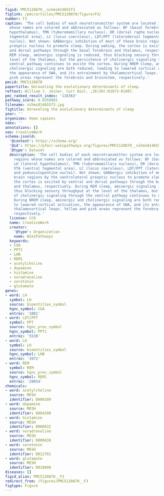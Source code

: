```yaml
---
figid: PMC5120870__nihms814655f3
figlink: /pmc/articles/PMC5120870/figure/F3/
number: F3
caption: 'The cell bodies of each neurotransmitter system are located in brain regions
  whose names are colored and abbreviated as follows: BF (basal forebrain), LH (lateral
  hypothalamus), TMN (tuberomamillary nucleus), DR (dorsal raphe nucleus), VTA (ventral
  tegmental area), LC (locus coeruleus), LDT/PPT (laterodorsal tegmental and pedunculopontine
  nuclei). Not shown: GABAergic inhibition of most of these brain regions by the ventrolateral
  preoptic nucleus to promote sleep. During waking, the cortex is excited by ventral
  and dorsal pathways through the basal forebrain and thalamus, respectively. During
  REM sleep, aminergic signaling is reduced, thus blocking sensory throughput at the
  level of the thalamus, but the persistence of cholinergic signaling through the
  ventral pathway continues to excite the cortex. During NREM sleep, aminergic and
  cholinergic signaling are both reduced, leading to lowered cortical activation,
  the appearance of SWA, and its entrainment by thalamocortical loops. Yellow and
  pink areas represent the forebrain and brainstem, respectively.'
pmcid: PMC5120870
papertitle: Unraveling the evolutionary determinants of sleep.
reftext: William J. Joiner. Curr Biol. ;26(20):R1073-R1087.
pmc_ranked_result_index: '116363'
pathway_score: 0.8359902
filename: nihms814655f3.jpg
figtitle: Unraveling the evolutionary determinants of sleep
year: ''
organisms: Homo sapiens
ndex: ''
annotations: []
seo: CreativeWork
schema-jsonld:
  '@context': https://schema.org/
  '@id': https://pfocr.wikipathways.org/figures/PMC5120870__nihms814655f3.html
  '@type': Dataset
  description: 'The cell bodies of each neurotransmitter system are located in brain
    regions whose names are colored and abbreviated as follows: BF (basal forebrain),
    LH (lateral hypothalamus), TMN (tuberomamillary nucleus), DR (dorsal raphe nucleus),
    VTA (ventral tegmental area), LC (locus coeruleus), LDT/PPT (laterodorsal tegmental
    and pedunculopontine nuclei). Not shown: GABAergic inhibition of most of these
    brain regions by the ventrolateral preoptic nucleus to promote sleep. During waking,
    the cortex is excited by ventral and dorsal pathways through the basal forebrain
    and thalamus, respectively. During REM sleep, aminergic signaling is reduced,
    thus blocking sensory throughput at the level of the thalamus, but the persistence
    of cholinergic signaling through the ventral pathway continues to excite the cortex.
    During NREM sleep, aminergic and cholinergic signaling are both reduced, leading
    to lowered cortical activation, the appearance of SWA, and its entrainment by
    thalamocortical loops. Yellow and pink areas represent the forebrain and brainstem,
    respectively.'
  license: CC0
  name: CreativeWork
  creator:
    '@type': Organization
    name: WikiPathways
  keywords:
  - CGA
  - PPT1
  - LHB
  - REM1
  - acetylcholine
  - dopamine
  - histamine
  - noradrenaline
  - serotonin
  - glutamate
genes:
- word: LH
  symbol: LH
  source: bioentities_symbol
  hgnc_symbol: CGA
  entrez: '1081'
- word: LDT/PPT
  symbol: PPT
  source: hgnc_prev_symbol
  hgnc_symbol: PPT1
  entrez: '5538'
- word: LH
  symbol: LH
  source: bioentities_symbol
  hgnc_symbol: LHB
  entrez: '3972'
- word: REM
  symbol: REM
  source: hgnc_prev_symbol
  hgnc_symbol: REM1
  entrez: '28954'
chemicals:
- word: acetylcholine
  source: MESH
  identifier: D000109
- word: dopamine
  source: MESH
  identifier: D004298
- word: histamine
  source: MESH
  identifier: D006632
- word: noradrenaline
  source: MESH
  identifier: D009638
- word: serotonin
  source: MESH
  identifier: D012701
- word: glutamate
  source: MESH
  identifier: D018698
diseases: []
figid_alias: PMC5120870__F3
redirect_from: /figures/PMC5120870__F3
figtype: Figure
---
```

